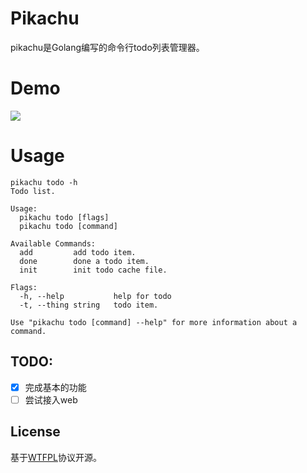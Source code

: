 # Pikachu
pikachu是Golang编写的命令行todo列表管理器。

# Demo
![](https://s1.ax1x.com/2018/07/03/PE6p36.png)

# Usage
```$xslt
pikachu todo -h
Todo list.

Usage:
  pikachu todo [flags]
  pikachu todo [command]

Available Commands:
  add         add todo item.
  done        done a todo item.
  init        init todo cache file.

Flags:
  -h, --help           help for todo
  -t, --thing string   todo item.

Use "pikachu todo [command] --help" for more information about a command.
```

## TODO:

- [x] 完成基本的功能
- [ ] 尝试接入web

## License

基于[WTFPL](https://zh.wikipedia.org/wiki/WTFPL)协议开源。